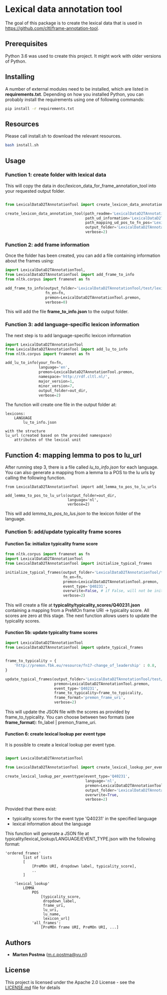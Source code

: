 # Lexical data annotation tool

The goal of this package is to create the lexical data that is used in https://github.com/cltl/frame-annotation-tool.

## Prerequisites
Python 3.6 was used to create this project. It might work with older versions of Python.

## Installing
A number of external modules need to be installed, which are listed in **requirements.txt**.
Depending on how you installed Python, you can probably install the requirements using one of following commands:
```bash
pip install -r requirements.txt
```

## Resources
Please call install.sh to download the relevant resources.
```bash
bash install.sh
```

## Usage

### Function 1: create folder with lexical data

This will copy the data in doc/lexicon_data_for_frame_annotation_tool
into your requested output folder.

```python 

from LexicalDataD2TAnnotationTool import create_lexicon_data_annotation_tool

create_lexicon_data_annotation_tool(path_readme='LexicalDataD2TAnnotationTool/doc/lexicon_data_for_frame_annotation_tool/README.md',
                                    path_ud_information='LexicalDataD2TAnnotationTool/doc/lexicon_data_for_frame_annotation_tool/part_of_speech_ud_info.json',
                                    path_mapping_ud_pos_to_fn_pos='LexicalDataD2TAnnotationTool/doc/lexicon_data_for_frame_annotation_tool/ud_pos_to_fn_pos.json',
                                    output_folder='LexicalDataD2TAnnotationTool/test/lexicon_data_for_frame_annotation_tool',
                                    verbose=2)
```

### Function 2: add frame information
Once the folder has been created, you can add a file containing information about the frames
using:

```python 
import LexicalDataD2TAnnotationTool,
from LexicalDataD2TAnnotationTool import add_frame_to_info
from nltk.corpus import framenet as fn

add_frame_to_info(output_folder='LexicalDataD2TAnnotationTool/test/lexicon_data_for_frame_annotation_tool',
                  fn_en=fn,
                  premon=LexicalDataD2TAnnotationTool.premon,
                  verbose=0)
```
This will add the file **frame_to_info.json** to the output folder.

### Function 3: add language-specific lexicon information
The next step is to add language-specific lexicon information

```python
import LexicalDataD2TAnnotationTool
from LexicalDataD2TAnnotationTool import add_lu_to_info
from nltk.corpus import framenet as fn

add_lu_to_info(your_fn=fn,
               language='en',
               premon=LexicalDataD2TAnnotationTool.premon,
               namespace='http://rdf.cltl.nl/',
               major_version=1,
               minor_version=7,
               output_folder=out_dir,
               verbose=2)
```
The function will create one file in the output folder at:
```
lexicons:
    LANGUAGE
        lu_to_info.json

with the structure
lu_url (created based on the provided namespace)
    attributes of the lexical unit
 ```

## Function 4: mapping lemma to pos to lu_url

After running step 3, there is a file called *lu_to_info.json*
for each language. 
You can also generate a mapping from a lemma to a POS to the lu urls by calling the following function.
```
from LexicalDataD2TAnnotationTool import add_lemma_to_pos_to_lu_urls

add_lemma_to_pos_to_lu_urls(output_folder=out_dir,
                            language='nl',
                            verbose=2)
```

This will add *lemma_to_pos_to_lus.json* to the lexicon folder of the language.

### Function 5: add/update typicality frame scores

#### Function 5a: initialize typicality frame score

```python
from nltk.corpus import framenet as fn
import LexicalDataD2TAnnotationTool
from LexicalDataD2TAnnotationTool import initialize_typical_frames

initialize_typical_frames(output_folder='LexicalDataD2TAnnotationTool/test/lexicon_data_for_frame_annotation_tool',
                          fn_en=fn,
                          premon=LexicalDataD2TAnnotationTool.premon,
                          event_type='Q40231',
                          overwrite=False, # if False, will not be initialized if the file exists
                          verbose=2)
```
This will create a file at **typicality/typicality_scores/Q40231.json** containing a mapping from a PreMOn frame URI -> typicality score.
All scores are zero at this stage. The next function allows users to update the typicality scores.

#### Function 5b: update typicality frame scores

```python
import LexicalDataD2TAnnotationTool
from LexicalDataD2TAnnotationTool import update_typical_frames


frame_to_typicality = {
    'http://premon.fbk.eu/resource/fn17-change_of_leadership' : 0.8,
}

update_typical_frames(output_folder='LexicalDataD2TAnnotationTool/test/lexicon_data_for_frame_annotation_tool',
                      premon=LexicalDataD2TAnnotationTool.premon,
                      event_type='Q40231',
                      frame_to_typicality=frame_to_typicality,
                      frame_format='premon_frame_uri',
                      verbose=2)
```

This will update the JSON file with the scores as provided by frame_to_typicality.
You can choose between two formats (see **frame_format**): fn_label | premon_frame_uri.

#### Function 6: create lexical lookup per event type

It is possible to create a lexical lookup per event type.

```python

import LexicalDataD2TAnnotationTool

from LexicalDataD2TAnnotationTool import create_lexical_lookup_per_eventtype

create_lexical_lookup_per_eventtype(event_type='Q40231',
                                    language='nl',
                                    premon=LexicalDataD2TAnnotationTool.premon,
                                    output_folder='LexicalDataD2TAnnotationTool/test/lexicon_data_for_frame_annotation_tool',
                                    overwrite=True,
                                    verbose=2)

```

Provided that there exist:
* typicality scores for the event type 'Q40231' in the specified language
* lexical information about the language

This function will generate a JSON file at typicality/lexical_lookup/LANGUAGE/EVENT_TYPE.json with the following format:
```
'ordered_frames'
        list of lists
        [
            [PreMOn URI, dropdown label, typicality_score],
            ..
        ]

    'lexical_lookup'
        LEMMA
            POS
                [typicality_score,
                 dropdown_label,
                 frame_uri,
                 lu_uri,
                 lu_name,
                 lexicon_url]
            'all_frames':
                [PreMOn frame URI, PreMOn URI, ...]
```

## Authors
* **Marten Postma** (m.c.postma@vu.nl)

## License
This project is licensed under the Apache 2.0 License - see the [LICENSE.md](LICENSE.md) file for details
